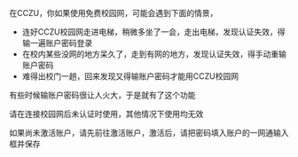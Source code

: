 在CCZU，你如果使用免费校园网，可能会遇到下面的情景，

 - 连好CCZU校园网走进电梯，稍微多坐了一会，走出电梯，发现认证失效，得输一遍账户密码登录
 - 在校内某些没网的地方呆久了，走到有网的地方，发现认证失效，得手动重输账户密码
 - 难得出校门一趟，回来发现又得输账户密码才能用CCZU校园网

有些时候输账户密码很让人火大，于是就有了这个功能

请在连接校园网后未认证时使用，其他情况下使用均无效

如果尚未激活账户，请先前往激活账户，激活后，请把密码填入账户的一网通输入框并保存